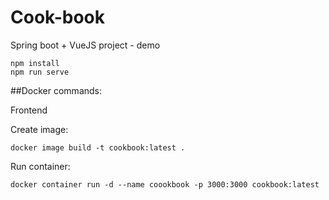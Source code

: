 # Cook-book
Spring boot + VueJS project - demo

    npm install
	npm run serve

##Docker commands:

Frontend

Create image:

	docker image build -t cookbook:latest .

Run container:

	docker container run -d --name coookbook -p 3000:3000 cookbook:latest
